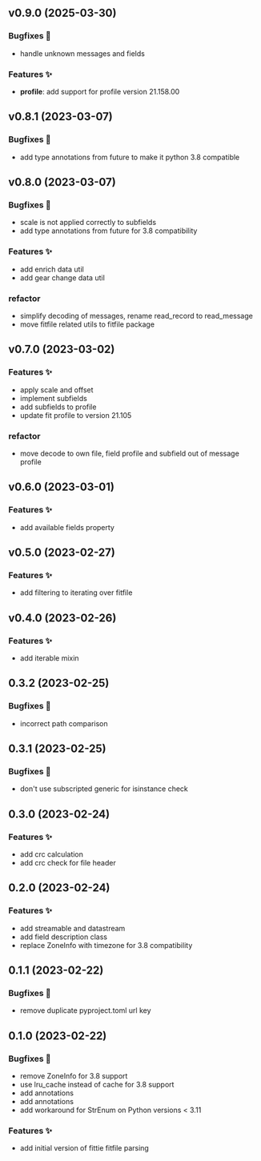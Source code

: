 ## v0.9.0 (2025-03-30)

### Bugfixes 🐛

- handle unknown messages and fields

### Features ✨

- **profile**: add support for profile version 21.158.00

## v0.8.1 (2023-03-07)

### Bugfixes 🐛

- add type annotations from future to make it python 3.8 compatible

## v0.8.0 (2023-03-07)

### Bugfixes 🐛

- scale is not applied correctly to subfields
- add type annotations from future for 3.8 compatibility

### Features ✨

- add enrich data util
- add gear change data util

### refactor

- simplify decoding of messages, rename read_record to read_message
- move fitfile related utils to fitfile package

## v0.7.0 (2023-03-02)

### Features ✨

- apply scale and offset
- implement subfields
- add subfields to profile
- update fit profile to version 21.105

### refactor

- move decode to own file, field profile and subfield out of message profile

## v0.6.0 (2023-03-01)

### Features ✨

- add available fields property

## v0.5.0 (2023-02-27)

### Features ✨

- add filtering to iterating over fitfile

## v0.4.0 (2023-02-26)

### Features ✨

- add iterable mixin

## 0.3.2 (2023-02-25)

### Bugfixes 🐛

- incorrect path comparison

## 0.3.1 (2023-02-25)

### Bugfixes 🐛

- don't use subscripted generic for isinstance check

## 0.3.0 (2023-02-24)

### Features ✨

- add crc calculation
- add crc check for file header

## 0.2.0 (2023-02-24)

### Features ✨

- add streamable and datastream
- add field description class
- replace ZoneInfo with timezone for 3.8 compatibility

## 0.1.1 (2023-02-22)

### Bugfixes 🐛

- remove duplicate pyproject.toml url key

## 0.1.0 (2023-02-22)

### Bugfixes 🐛

- remove ZoneInfo for 3.8 support
- use lru_cache instead of cache for 3.8 support
- add annotations
- add annotations
- add workaround for StrEnum on Python versions < 3.11

### Features ✨

- add initial version of fittie fitfile parsing
